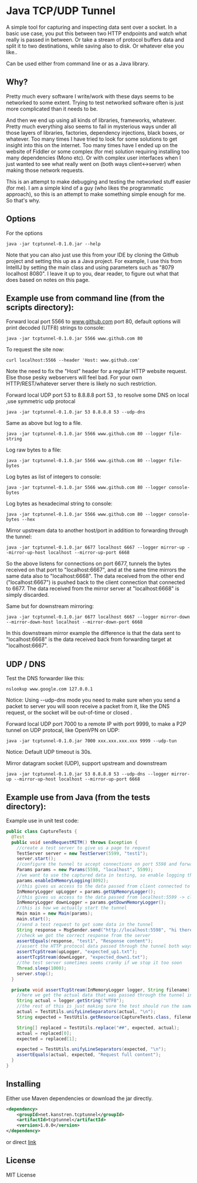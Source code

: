 Java TCP/UDP Tunnel
===================

A simple tool for capturing and inspecting data sent over a socket.
In a basic use case, you put this between two HTTP endpoints and watch what really is passed in between.
Or take a stream of protocol buffers data and split it to two destinations, while saving also to disk.
Or whatever else you like..

Can be used either from command line or as a Java library.

Why?
----

Pretty much every software I write/work with these days seems to be networked to some extent.
Trying to test networked software often is just more complicated than it needs to be.

And then we end up using all kinds of libraries, frameworks, whatever.
Pretty much everything also seems to fail in mysterious ways under all those layers of libraries, factories, dependency injections, black boxes, or whatever.
Too many times I have tried to look for some solutions to get insight into this on the internet.
Too many times have I ended up on the website of Fiddler or some complex (for me) solution requiring installing too many dependencies (Mono etc).
Or with complex user interfaces when I just wanted to see what really went on (both ways client<->server) when making those network requests.

This is an attempt to make debugging and testing the networked stuff easier (for me).
I am a simple kind of a guy (who likes the programmatic approach), so this is an attempt to make something simple enough for me.
So that's why.

Options
-------

For the options

```shell
java -jar tcptunnel-0.1.0.jar --help
```

Note that you can also just use this from your IDE by cloning the Github project and setting this up as a Java project.
For example, I use this from IntellIJ by setting the main class and using parameters such as "8079 localhost 8080".
I leave it up to you, dear reader, to figure out what that does based on notes on this page.

Example use from command line (from the scripts directory):
-----------------------------------------------------------

Forward local port 5566 to www.github.com port 80, default options will print decoded (UTF8) strings to console:

```shell
java -jar tcptunnel-0.1.0.jar 5566 www.github.com 80
```

To request the site now:

```shell
curl localhost:5566 --header 'Host: www.github.com'
```

Note the need to fix the "Host" header for a regular HTTP website request.
Else those pesky webservers will feel bad. For your own HTTP/REST/whatever server there is likely no such restriction.

Forward local UDP port 53 to 8.8.8.8 port 53 , to resolve some DNS on local ,use symmetric udp protocal

```shell
java -jar tcptunnel-0.1.0.jar 53 8.8.8.8 53 --udp-dns
```

Same as above but log to a file.

```shell
java -jar tcptunnel-0.1.0.jar 5566 www.github.com 80 --logger file-string
```

Log raw bytes to a file:

```shell
java -jar tcptunnel-0.1.0.jar 5566 www.github.com 80 --logger file-bytes
```

Log bytes as list of integers to console:

```shell
java -jar tcptunnel-0.1.0.jar 5566 www.github.com 80 --logger console-bytes
```

Log bytes as hexadecimal string to console:

```shell
java -jar tcptunnel-0.1.0.jar 5566 www.github.com 80 --logger console-bytes --hex
```

Mirror upstream data to another host/port in addition to forwarding through the tunnel:

```shell
java -jar tcptunnel-0.1.0.jar 6677 localhost 6667 --logger mirror-up --mirror-up-host localhost --mirror-up-port 6668
```

So the above listens for connections on port 6677, tunnels the bytes received on that port to "localhost:6667", and at the same time mirrors the same data also to "localhost:6668".
The data received from the other end ("localhost:6667") is pushed back to the client connection that connected to 6677.
The data received from the mirror server at "localhost:6668" is simply discarded.

Same but for downstream mirroring:

```shell
java -jar tcptunnel-0.1.0.jar 6677 localhost 6667 --logger mirror-down --mirror-down-host localhost --mirror-down-port 6668
```

In this downstream mirror example the difference is that the data sent to "localhost:6668" is the data received back from forwarding target at "localhost:6667".

UDP / DNS
---------

Test the DNS forwarder like this:

```shell
nslookup www.google.com 127.0.0.1
```

Notice: Using --udp-dns mode you need to make sure when you send a packet to server you will soon receive a packet from it, like the DNS request, or the socket will be out-of-time or closed .

Forward local UDP port 7000 to a remote IP with port 9999, to make a P2P tunnel on UDP protocal, like OpenVPN on UDP:

```shell
java -jar tcptunnel-0.1.0.jar 7000 xxx.xxx.xxx.xxx 9999 --udp-tun
```

Notice: Default UDP timeout is 30s.

Mirror datagram socket (UDP), support upstream and downstream

```shell
java -jar tcptunnel-0.1.0.jar 53 8.8.8.8 53 --udp-dns --logger mirror-up --mirror-up-host localhost --mirror-up-port 6668
```


Example use from Java (from the tests directory):
-------------------------------------------------

Example use in unit test code:

```java
public class CaptureTests {
  @Test
  public void sendRequestMITM() throws Exception {
    //create a test server to give us a page to request
    TestServer server = new TestServer(5599, "test1");
    server.start();
    //configure the tunnel to accept connections on port 5598 and forward them to localhost:5599
    Params params = new Params(5598, "localhost", 5599);
    //we want to use the captured data in testing, so enable logging the tunnel data in memory with buffer size 8092 bytes
    params.enableInMemoryLogging(8092);
    //this gives us access to the data passed from client connected to port 5598 -> localhost:5599 (client to server)
    InMemoryLogger upLogger = params.getUpMemoryLogger();
    //this gives us access to the data passed from localhost:5599 -> client connected to port 5598 (server to client)
    InMemoryLogger downLogger = params.getDownMemoryLogger();
    //this is how we actually start the tunnel
    Main main = new Main(params);
    main.start();
    //send a test request to get some data in the tunnel
    String response = MsgSender.send("http://localhost:5598", "hi there");
    //check we got the correct response from the server
    assertEquals(response, "test1", "Response content");
    //assert the HTTP protocol data passed through the tunnel both ways
    assertTcpStream(upLogger, "expected_up1.txt");
    assertTcpStream(downLogger, "expected_down1.txt");
    //the test server sometimes seems cranky if we stop it too soon
    Thread.sleep(1000);
    server.stop();
  }

  private void assertTcpStream(InMemoryLogger logger, String filename) throws Exception {
    //here we get the actual data that was passed through the tunnel in one direction (depending if we get passed the upstream memorylogger or downstream)
    String actual = logger.getString("UTF8");
    //the rest of this is just making sure the test should run the same over different platforms and with varying date-times in HTTP headers
    actual = TestUtils.unifyLineSeparators(actual, "\n");
    String expected = TestUtils.getResource(CaptureTests.class, filename);

    String[] replaced = TestUtils.replace("##", expected, actual);
    actual = replaced[0];
    expected = replaced[1];

    expected = TestUtils.unifyLineSeparators(expected, "\n");
    assertEquals(actual, expected, "Request full content");
  }
}
```

Installing
----------

Either use Maven dependencies or download the jar directly.

```xml
<dependency>
	<groupId>net.kanstren.tcptunnel</groupId>
	<artifactId>tcptunnel</artifactId>
	<version>1.0.0</version>
</dependency>
```

or direct [link](http://central.maven.org/maven2/net/kanstren/tcptunnel/tcptunnel/1.0.0/tcptunnel-1.0.0.jar)

License
-------

MIT License

